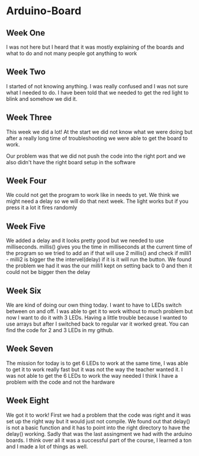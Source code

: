 # Arduino-Board
## Week One
I was not here but I heard that it was mostly explaining of the boards and what to do and not many people got anything to work
## Week Two
I started of not knowing anything. I was really confused and I was not sure what I needed to do.
I have been told that we needed to get the red light to blink and somehow we did it.
## Week Three
This week we did a lot! At the start we did not know what we were doing 
but after a really long time of troubleshooting we were able to get the board to work.

Our problem was that we did not push the code into the right port and we also didn't have the right board setup in the software
## Week Four
We could not get the program to work like in needs to yet. We think we might need a delay so we will do that next week. The light works but if you press it a lot it fires randomly
## Week Five
We added a delay and it looks pretty good but we needed to use milliseconds. millis() gives you the time in milliseconds at the current time of the program so we tried to add an if that will use 2 millis() and check if milli1 - milli2 is bigger the the intervel(delay) if it is it will run the button. We found the problem we had it was the our milli1 kept on setting back to 0 and then it could not be bigger then the delay
## Week Six
We are kind of doing our own thing today. I want to have to LEDs switch between on and off. I was able to get it to work without to much problem but now I want to do it with 3 LEDs. Having a little trouble because I wanted to use arrays but after I switched back to regular var it worked great. You can find the code for 2 and 3 LEDs in my github.
## Week Seven
The mission for today is to get 6 LEDs to work at the same time, I was able to get it to work really fast but it was not the way the teacher wanted it. I was not able to get the 6 LEDs to work the way needed I think I have a problem with the code and not the hardware
## Week Eight
We got it to work! First we had a problem that the code was right and it was set up the right way but it would just not compile. We found out that delay() is not a basic function and it has to point into the right directory to have the delay() working. Sadly that was the last assingment we had with the arduino boards. I think over all it was a successful part of the course, I learned a ton and I made a lot of things as well.
